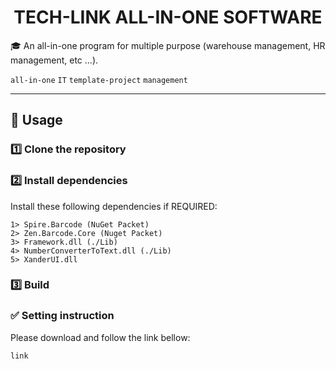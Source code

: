 <p align="center">
  <h1 align="center">TECH-LINK ALL-IN-ONE SOFTWARE</h1>
</p>

🎓 An all-in-one program for multiple purpose (warehouse management, HR management, etc ...).

`all-in-one` `IT` `template-project` `management`

---

## 🏃 Usage ##

### 1️⃣ Clone the repository ###

### 2️⃣ Install dependencies ###
Install these following dependencies if REQUIRED:
```shell
1> Spire.Barcode (NuGet Packet)
2> Zen.Barcode.Core (Nuget Packet)
3> Framework.dll (./Lib)
4> NumberConverterToText.dll (./Lib)
5> XanderUI.dll
```

### 3️⃣ Build ###

### ✅ Setting instruction  ###
Please download and follow the link bellow:
```shell
link
```

